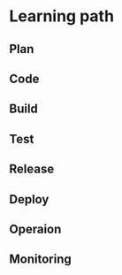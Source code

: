 # Learning path

## Plan 

## Code

## Build

## Test 

## Release

## Deploy

## Operaion

## Monitoring 
